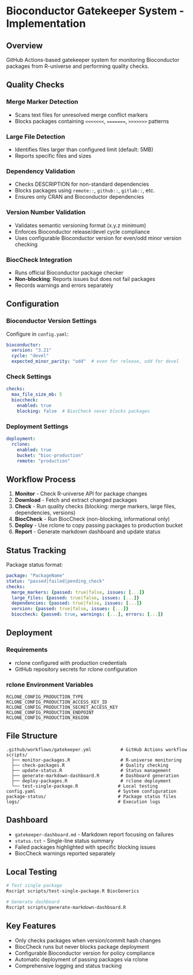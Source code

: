 # Bioconductor Gatekeeper System - Implementation

## Overview

GitHub Actions-based gatekeeper system for monitoring Bioconductor packages from R-universe and performing quality checks.

## Quality Checks

### Merge Marker Detection
- Scans text files for unresolved merge conflict markers
- Blocks packages containing `<<<<<<<`, `=======`, `>>>>>>>` patterns

### Large File Detection  
- Identifies files larger than configured limit (default: 5MB)
- Reports specific files and sizes

### Dependency Validation
- Checks DESCRIPTION for non-standard dependencies
- Blocks packages using `remote::`, `github::`, `gitlab::`, etc.
- Ensures only CRAN and Bioconductor dependencies

### Version Number Validation
- Validates semantic versioning format (x.y.z minimum)
- Enforces Bioconductor release/devel cycle compliance
- Uses configurable Bioconductor version for even/odd minor version checking

### BiocCheck Integration
- Runs official Bioconductor package checker
- **Non-blocking**: Reports issues but does not fail packages
- Records warnings and errors separately

## Configuration

### Bioconductor Version Settings
Configure in `config.yaml`:
```yaml
bioconductor:
  version: "3.21"
  cycle: "devel" 
  expected_minor_parity: "odd"  # even for release, odd for devel
```

### Check Settings
```yaml
checks:
  max_file_size_mb: 5
  bioccheck:
    enabled: true
    blocking: false  # BiocCheck never blocks packages
```

### Deployment Settings
```yaml
deployment:
  rclone:
    enabled: true
    bucket: "bioc-production"
    remote: "production"
```

## Workflow Process

1. **Monitor** - Check R-universe API for package changes
2. **Download** - Fetch and extract changed packages  
3. **Check** - Run quality checks (blocking: merge markers, large files, dependencies, versions)
4. **BiocCheck** - Run BiocCheck (non-blocking, informational only)
5. **Deploy** - Use rclone to copy passing packages to production bucket
6. **Report** - Generate markdown dashboard and update status

## Status Tracking

Package status format:
```yaml
package: "PackageName"
status: "passed|failed|pending_check"
checks:
  merge_markers: {passed: true|false, issues: [...]}
  large_files: {passed: true|false, issues: [...]}
  dependencies: {passed: true|false, issues: [...]}
  version: {passed: true|false, issues: [...]}
  bioccheck: {passed: true, warnings: [...], errors: [...]}
```

## Deployment

### Requirements
- rclone configured with production credentials
- GitHub repository secrets for rclone configuration

### rclone Environment Variables
```
RCLONE_CONFIG_PRODUCTION_TYPE
RCLONE_CONFIG_PRODUCTION_ACCESS_KEY_ID  
RCLONE_CONFIG_PRODUCTION_SECRET_ACCESS_KEY
RCLONE_CONFIG_PRODUCTION_ENDPOINT
RCLONE_CONFIG_PRODUCTION_REGION
```

## File Structure

```
.github/workflows/gatekeeper.yml           # GitHub Actions workflow
scripts/
  ├── monitor-packages.R                   # R-universe monitoring
  ├── check-packages.R                     # Quality checking
  ├── update-status.R                      # Status management  
  ├── generate-markdown-dashboard.R        # Dashboard generation
  ├── deploy-packages.R                    # rclone deployment
  └── test-single-package.R               # Local testing
config.yaml                               # System configuration
package-status/                           # Package status files
logs/                                     # Execution logs
```

## Dashboard

- `gatekeeper-dashboard.md` - Markdown report focusing on failures
- `status.txt` - Single-line status summary
- Failed packages highlighted with specific blocking issues
- BiocCheck warnings reported separately

## Local Testing

```bash
# Test single package
Rscript scripts/test-single-package.R BiocGenerics

# Generate dashboard  
Rscript scripts/generate-markdown-dashboard.R
```

## Key Features

- Only checks packages when version/commit hash changes
- BiocCheck runs but never blocks package deployment
- Configurable Bioconductor version for policy compliance
- Automatic deployment of passing packages via rclone
- Comprehensive logging and status tracking
